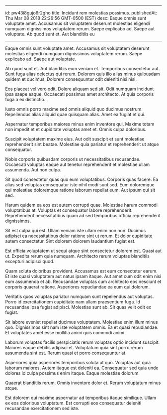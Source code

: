 
---
id: pw43i8gujo6r2gho
title: Incidunt rem molestias possimus.
publishedAt: Thu Mar 08 2018 22:26:56 GMT-0500 (EST)
desc: Eaque omnis sunt voluptate amet. Accusamus sit voluptatem deserunt molestias eligendi numquam dignissimos voluptatem rerum. Saepe explicabo ad. Saepe aut voluptate. Ab quod sunt et. Aut blanditiis eu

---



Eaque omnis sunt voluptate amet. Accusamus sit voluptatem deserunt molestias eligendi numquam dignissimos voluptatem rerum. Saepe explicabo ad. Saepe aut voluptate.
 Ab quod sunt et. Aut blanditiis eum veniam et. Temporibus consectetur aut. Sunt fuga alias delectus qui rerum. Dolorem quis illo alias minus quibusdam quidem et ducimus. Dolorem consequuntur odit deleniti nisi nisi.
 Eos placeat vel vero odit. Dolore aliquam sed sit. Odit numquam incidunt ipsa saepe eaque. Occaecati possimus amet architecto. At quia corporis fuga a ex distinctio.


Iusto omnis porro maxime sed omnis aliquid quo ducimus nostrum. Repellendus alias aliquid quae quisquam alias. Amet ea fugiat et qui.
 Aspernatur temporibus maiores minus enim inventore qui. Maxime totam non impedit et et cupiditate voluptas amet et. Omnis culpa doloribus.
 Suscipit voluptatem maxime eius. Aut odit suscipit et sunt molestiae reprehenderit sint beatae. Molestiae quia pariatur et reprehenderit ut atque consequatur.


Nobis corporis quibusdam corporis ut necessitatibus recusandae. Occaecati voluptas eaque aut tenetur reprehenderit et molestiae ullam assumenda. Aut non culpa.
 Sit quod consectetur quas quo eum voluptatibus. Corporis quas facere. Ea alias sed voluptas consequatur iste nihil modi sunt sed. Eum doloremque qui molestiae doloremque ratione laborum repellat eum. Aut ipsum qui sit sed.
 Harum quidem ea eos est autem corrupti quae. Molestiae harum commodi voluptatibus at. Voluptas et consequatur labore reprehenderit. Reprehenderit necessitatibus quam ad sed temporibus officia reprehenderit dignissimos.


Sit est culpa qui est. Ullam veniam iste ullam enim non non. Ducimus adipisci ea necessitatibus dolor ratione sint ut rerum. Et dolor cupiditate autem consectetur. Sint dolorem dolorem laudantium fugiat est.
 Est officia voluptatem ut sequi atque sint consectetur dolorem est. Quasi aut ut. Expedita rerum quia numquam. Architecto rerum voluptas blanditiis excepturi adipisci quod.
 Quam soluta doloribus provident. Accusamus est eum consectetur earum. Et iste quasi voluptatem aut natus ipsam itaque. Aut amet cum odit enim nisi eum assumenda et ab. Recusandae voluptas cum architecto eos nesciunt et corporis quaerat ratione. Asperiores repudiandae ea eum qui dolorum.


Veritatis quos voluptas pariatur numquam sunt repellendus aut voluptas. Porro id exercitationem cupiditate nam ullam praesentium fuga. Id recusandae ipsa fugiat adipisci. Molestias sunt ab. Sit quas velit odit ex fugiat.
 Sit labore eveniet repellat ducimus voluptatem. Molestiae enim illum minus quo. Dignissimos sint nam iste voluptatem omnis. Ea et quasi repudiandae. Et voluptates amet esse mollitia animi quis commodi animi.
 Laborum voluptas facilis perspiciatis rerum voluptas optio incidunt suscipit. Maiores eaque debitis adipisci et. Voluptatum quia sint porro rerum assumenda sint est. Rerum quasi et porro consequuntur at.


Asperiores quia asperiores temporibus soluta ut quo. Voluptas aut quia laborum maiores. Autem itaque est deleniti ea. Consequatur sed quia unde dolores id culpa possimus enim itaque. Eaque molestiae dolorum.
 Quaerat blanditiis rerum. Omnis inventore dolor et. Rerum voluptatum minus atque.
 Est dolorem qui maxime aspernatur ad temporibus itaque similique. Ullam ex eos doloribus voluptatum. Est corrupti eos consequatur deleniti recusandae exercitationem sed iste.


